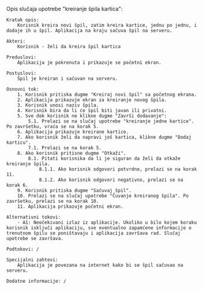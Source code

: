 Opis slučaja upotrebe "kreiranje špila kartica":

    Kratak opis: 
        Korisnik kreira novi špil, zatim kreira kartice, jednu po jednu, i dodaje ih u špil. Aplikacija na kraju sačuva špil na serveru. 

    Akteri:
        Korisnik - želi da kreira špil kartica

    Preduslovi: 
        Aplikacija je pokrenuta i prikazuje se početni ekran.

    Postuslovi:
        Špil je kreiran i sačuvan na serveru.

    Osnovni tok:
        1. Korisnik pritiska dugme "Kreiraj novi špil" sa početnog ekrana. 
        2. Aplikacija prikazuje ekran za kreiranje novog špila.
        3. Korisnik unosi naziv špila.
        4. Korisnik bira da li će špil biti javan ili privatni.
        5. Sve dok korisnik ne klikne dugme "Završi dodavanje":
            5.1. Prelazi se na slučaj upotrebe "kreiranje jedne kartice". Po završetku, vraća se na korak 5.
        6. Aplikacija prikazuje kreirane kartice.
        7. Ako korisnik želi da napravi još kartica, klikne dugme "Dodaj karticu".
            7.1. Prelazi se na korak 5.
        8. Ako korisnik pritisne dugme "Otkaži".
            8.1. Pitati korisnika da li je siguran da želi da otkaže kreiranje špila.
                8.1.1. Ako korisnik odgovori potvrdno, prelazi se na korak 11.
                8.1.2. Ako korisnik odgovori negativno, prelazi se na korak 6.
        9. Korisnik pritiska dugme "Sačuvaj špil".
        10. Prelazi se na slučaj upotrebe "Čuvanje kreiranog špila". Po završetku, prelazi se na korak 10.
        11. Aplikacija prikazuje početni ekran.
        
    Alternativni tokovi:
        - A1: Neočekivani izlaz iz aplikacije. Ukoliko u bilo kojem koraku korisnik isključi aplikaciju, sve eventualno zapamćene informacije o trenutnom špilu se poništavaju i aplikacija završava rad. Slučaj upotrebe se završava.
        
    Podtokovi: /

    Specijalni zahtevi:
        Aplikacija je povezana na internet kako bi se špil sačuvao na serveru.

    Dodatne informacije: /

